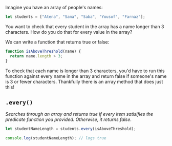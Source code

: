 Imagine you have an array of people's names:

```js
let students = ["Atena", "Sama", "Saba", "Yousof", "Farnaz"];
```

You want to check that every student in the array has a name longer than 3 characters. How do you do that for every value in the array?

We can write a function that returns true or false:

```js
function isAboveThreshold(name) {
  return name.length > 3;
}
```

To check that each name is longer than 3 characters, you'd have to run this function against every name in the array and return false if someone's name is 3 or fewer characters. Thankfully there is an array method that does just this!

## `.every()`

_Searches through an array and returns true if every item satisifies the predicate function you provided. Otherwise, it returns false_.

```js
let studentNameLength = students.every(isAboveThreshold);

console.log(studentNameLength); // logs true
```
